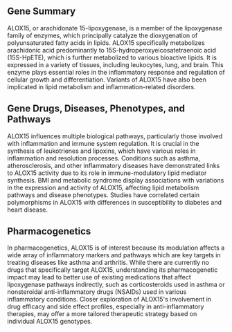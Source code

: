 ## Gene Summary
ALOX15, or arachidonate 15-lipoxygenase, is a member of the lipoxygenase family of enzymes, which principally catalyze the dioxygenation of polyunsaturated fatty acids in lipids. ALOX15 specifically metabolizes arachidonic acid predominantly to 15S-hydroperoxyeicosatetraenoic acid (15S-HpETE), which is further metabolized to various bioactive lipids. It is expressed in a variety of tissues, including leukocytes, lung, and brain. This enzyme plays essential roles in the inflammatory response and regulation of cellular growth and differentiation. Variants of ALOX15 have also been implicated in lipid metabolism and inflammation-related disorders.

## Gene Drugs, Diseases, Phenotypes, and Pathways
ALOX15 influences multiple biological pathways, particularly those involved with inflammation and immune system regulation. It is crucial in the synthesis of leukotrienes and lipoxins, which have various roles in inflammation and resolution processes. Conditions such as asthma, atherosclerosis, and other inflammatory diseases have demonstrated links to ALOX15 activity due to its role in immune-modulatory lipid mediator synthesis. BMI and metabolic syndrome display associations with variations in the expression and activity of ALOX15, affecting lipid metabolism pathways and disease phenotypes. Studies have correlated certain polymorphisms in ALOX15 with differences in susceptibility to diabetes and heart disease.

## Pharmacogenetics
In pharmacogenetics, ALOX15 is of interest because its modulation affects a wide array of inflammatory markers and pathways which are key targets in treating diseases like asthma and arthritis. While there are currently no drugs that specifically target ALOX15, understanding its pharmacogenetic impact may lead to better use of existing medications that affect lipoxygenase pathways indirectly, such as corticosteroids used in asthma or nonsteroidal anti-inflammatory drugs (NSAIDs) used in various inflammatory conditions. Closer exploration of ALOX15's involvement in drug efficacy and side effect profiles, especially in anti-inflammatory therapies, may offer a more tailored therapeutic strategy based on individual ALOX15 genotypes.